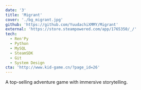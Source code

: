 ```yaml
---
date: '3'
title: 'Migrant'
cover: './bg_migrant.jpg'
github: 'https://github.com/YuudachiXMMY/Migrant'
external: 'https://store.steampowered.com/app/1765350/_/'
tech:
  - Ren'Py
  - Python
  - MySQL
  - SteamSDK
  - Git
  - System Design
cta: 'http://www.kid-game.cn/?page_id=26'
---
```


A top-selling adventure game with immersive storytelling.
